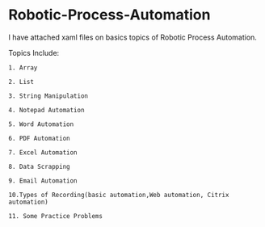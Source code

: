 # Robotic-Process-Automation

I have attached xaml files on basics topics of Robotic Process Automation.

Topics Include:

    1. Array
  
    2. List
  
    3. String Manipulation
  
    4. Notepad Automation
  
    5. Word Automation
  
    6. PDF Automation
  
    7. Excel Automation
  
    8. Data Scrapping
  
    9. Email Automation
  
    10.Types of Recording(basic automation,Web automation, Citrix automation)
  
    11. Some Practice Problems
  
